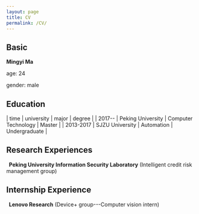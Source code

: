 ```yaml
---
layout: page
title: CV
permalink: /CV/
---
```


## Basic

 **Mingyi Ma**

age: 24 

gender: male 

## Education

|  time   | university  | major | degree |
|  2017--  | Peking University  | Computer Technology | Master |
|  2013-2017  | SJZU University  | Automation | Undergraduate |


## Research Experiences

&ensp;**Peking University Information Security Laboratory** (Intelligent credit risk management group)

## Internship Experience

&ensp;**Lenovo Research** (Device+ group---Computer vision intern)
